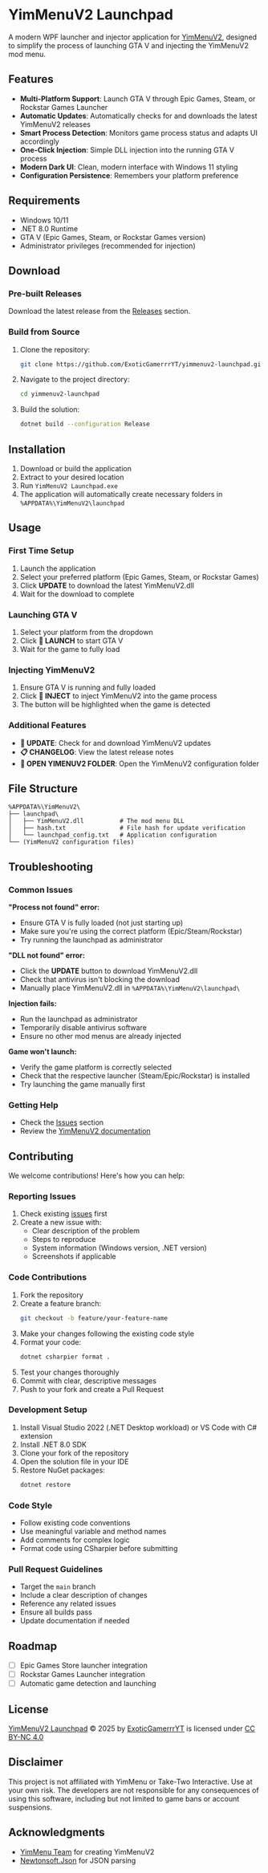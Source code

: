# YimMenuV2 Launchpad

A modern WPF launcher and injector application for [YimMenuV2](https://github.com/YimMenu/YimMenuV2), designed to simplify the process of launching GTA V and injecting the YimMenuV2 mod menu.

## Features

- **Multi-Platform Support**: Launch GTA V through Epic Games, Steam, or Rockstar Games Launcher
- **Automatic Updates**: Automatically checks for and downloads the latest YimMenuV2 releases
- **Smart Process Detection**: Monitors game process status and adapts UI accordingly
- **One-Click Injection**: Simple DLL injection into the running GTA V process
- **Modern Dark UI**: Clean, modern interface with Windows 11 styling
- **Configuration Persistence**: Remembers your platform preference

## Requirements

- Windows 10/11
- .NET 8.0 Runtime
- GTA V (Epic Games, Steam, or Rockstar Games version)
- Administrator privileges (recommended for injection)

## Download

### Pre-built Releases

Download the latest release from the [Releases](https://github.com/ExoticGamerrrYT/yimmenuv2-launchpad/releases) section.

### Build from Source

1. Clone the repository:
   ```bash
   git clone https://github.com/ExoticGamerrrYT/yimmenuv2-launchpad.git
   ```
2. Navigate to the project directory:
   ```bash
   cd yimmenuv2-launchpad
   ```
3. Build the solution:
   ```bash
   dotnet build --configuration Release
   ```

## Installation

1. Download or build the application
2. Extract to your desired location
3. Run `YimMenuV2 Launchpad.exe`
4. The application will automatically create necessary folders in `%APPDATA%\YimMenuV2\launchpad`

## Usage

### First Time Setup

1. Launch the application
2. Select your preferred platform (Epic Games, Steam, or Rockstar Games)
3. Click **UPDATE** to download the latest YimMenuV2.dll
4. Wait for the download to complete

### Launching GTA V

1. Select your platform from the dropdown
2. Click **🚀 LAUNCH** to start GTA V
3. Wait for the game to fully load

### Injecting YimMenuV2

1. Ensure GTA V is running and fully loaded
2. Click **💉 INJECT** to inject YimMenuV2 into the game process
3. The button will be highlighted when the game is detected

### Additional Features

- **🔄 UPDATE**: Check for and download YimMenuV2 updates
- **📋 CHANGELOG**: View the latest release notes
- **📁 OPEN YIMENUV2 FOLDER**: Open the YimMenuV2 configuration folder

## File Structure

```
%APPDATA%\YimMenuV2\
├── launchpad\
│   ├── YimMenuV2.dll          # The mod menu DLL
│   ├── hash.txt               # File hash for update verification
│   └── launchpad_config.txt   # Application configuration
└── (YimMenuV2 configuration files)
```

## Troubleshooting

### Common Issues

**"Process not found" error:**

- Ensure GTA V is fully loaded (not just starting up)
- Make sure you're using the correct platform (Epic/Steam/Rockstar)
- Try running the launchpad as administrator

**"DLL not found" error:**

- Click the **UPDATE** button to download YimMenuV2.dll
- Check that antivirus isn't blocking the download
- Manually place YimMenuV2.dll in `%APPDATA%\YimMenuV2\launchpad\`

**Injection fails:**

- Run the launchpad as administrator
- Temporarily disable antivirus software
- Ensure no other mod menus are already injected

**Game won't launch:**

- Verify the game platform is correctly selected
- Check that the respective launcher (Steam/Epic/Rockstar) is installed
- Try launching the game manually first

### Getting Help

- Check the [Issues](https://github.com/ExoticGamerrrYT/yimmenuv2-launchpad/issues) section
- Review the [YimMenuV2 documentation](https://github.com/YimMenu/YimMenuV2)

## Contributing

We welcome contributions! Here's how you can help:

### Reporting Issues

1. Check existing [issues](https://github.com/ExoticGamerrrYT/yimmenuv2-launchpad/issues) first
2. Create a new issue with:
   - Clear description of the problem
   - Steps to reproduce
   - System information (Windows version, .NET version)
   - Screenshots if applicable

### Code Contributions

1. Fork the repository
2. Create a feature branch:
   ```bash
   git checkout -b feature/your-feature-name
   ```
3. Make your changes following the existing code style
4. Format your code:
   ```bash
   dotnet csharpier format .
   ```
5. Test your changes thoroughly
6. Commit with clear, descriptive messages
7. Push to your fork and create a Pull Request

### Development Setup

1. Install Visual Studio 2022 (.NET Desktop workload) or VS Code with C# extension
2. Install .NET 8.0 SDK
3. Clone your fork of the repository
4. Open the solution file in your IDE
5. Restore NuGet packages:
   ```bash
   dotnet restore
   ```

### Code Style

- Follow existing code conventions
- Use meaningful variable and method names
- Add comments for complex logic
- Format code using CSharpier before submitting

### Pull Request Guidelines

- Target the `main` branch
- Include a clear description of changes
- Reference any related issues
- Ensure all builds pass
- Update documentation if needed

## Roadmap

- [ ] Epic Games Store launcher integration
- [ ] Rockstar Games Launcher integration
- [ ] Automatic game detection and launching

## License

<a href="https://github.com/ExoticGamerrrYT/yimmenuv2-launchpad">YimMenuV2 Launchpad</a> © 2025 by <a href="https://github.com/ExoticGamerrrYT">ExoticGamerrrYT</a> is licensed under <a href="https://creativecommons.org/licenses/by-nc/4.0/">CC BY-NC 4.0</a><img src="https://mirrors.creativecommons.org/presskit/icons/cc.svg" alt="" style="max-width: 1em;max-height:1em;margin-left: .2em;"><img src="https://mirrors.creativecommons.org/presskit/icons/by.svg" alt="" style="max-width: 1em;max-height:1em;margin-left: .2em;"><img src="https://mirrors.creativecommons.org/presskit/icons/nc.svg" alt="" style="max-width: 1em;max-height:1em;margin-left: .2em;">

## Disclaimer

This project is not affiliated with YimMenu or Take-Two Interactive. Use at your own risk. The developers are not responsible for any consequences of using this software, including but not limited to game bans or account suspensions.

## Acknowledgments

- [YimMenu Team](https://github.com/YimMenu) for creating YimMenuV2
- [Newtonsoft.Json](https://github.com/JamesNK/Newtonsoft.Json) for JSON parsing
